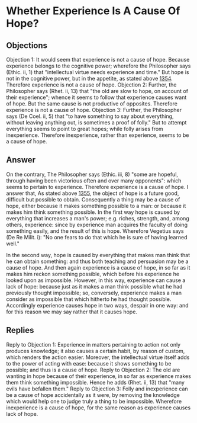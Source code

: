 # Whether Experience Is A Cause Of Hope?
## Objections
Objection 1: It would seem that experience is not a cause of hope. Because experience belongs to the cognitive power; wherefore the Philosopher says (Ethic. ii, 1) that "intellectual virtue needs experience and time." But hope is not in the cognitive power, but in the appetite, as stated above [1354](A[2]). Therefore experience is not a cause of hope.
Objection 2: Further, the Philosopher says (Rhet. ii, 13) that "the old are slow to hope, on account of their experience"; whence it seems to follow that experience causes want of hope. But the same cause is not productive of opposites. Therefore experience is not a cause of hope.
Objection 3: Further, the Philosopher says (De Coel. ii, 5) that "to have something to say about everything, without leaving anything out, is sometimes a proof of folly." But to attempt everything seems to point to great hopes; while folly arises from inexperience. Therefore inexperience, rather than experience, seems to be a cause of hope.
## Answer
On the contrary, The Philosopher says (Ethic. iii, 8) "some are hopeful, through having been victorious often and over many opponents": which seems to pertain to experience. Therefore experience is a cause of hope.
I answer that, As stated above [1355](A[1]), the object of hope is a future good, difficult but possible to obtain. Consequently a thing may be a cause of hope, either because it makes something possible to a man: or because it makes him think something possible. In the first way hope is caused by everything that increases a man's power; e.g. riches, strength, and, among others, experience: since by experience man acquires the faculty of doing something easily, and the result of this is hope. Wherefore Vegetius says (De Re Milit. i): "No one fears to do that which he is sure of having learned well."

In the second way, hope is caused by everything that makes man think that he can obtain something: and thus both teaching and persuasion may be a cause of hope. And then again experience is a cause of hope, in so far as it makes him reckon something possible, which before his experience he looked upon as impossible. However, in this way, experience can cause a lack of hope: because just as it makes a man think possible what he had previously thought impossible; so, conversely, experience makes a man consider as impossible that which hitherto he had thought possible. Accordingly experience causes hope in two ways, despair in one way: and for this reason we may say rather that it causes hope.
## Replies
Reply to Objection 1: Experience in matters pertaining to action not only produces knowledge; it also causes a certain habit, by reason of custom, which renders the action easier. Moreover, the intellectual virtue itself adds to the power of acting with ease: because it shows something to be possible; and thus is a cause of hope.
Reply to Objection 2: The old are wanting in hope because of their experience, in so far as experience makes them think something impossible. Hence he adds (Rhet. ii, 13) that "many evils have befallen them."
Reply to Objection 3: Folly and inexperience can be a cause of hope accidentally as it were, by removing the knowledge which would help one to judge truly a thing to be impossible. Wherefore inexperience is a cause of hope, for the same reason as experience causes lack of hope.